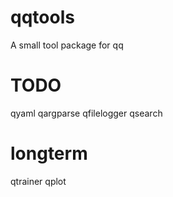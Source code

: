 # qqtools

A small tool package for qq


# TODO
qyaml
qargparse
qfilelogger
qsearch

# longterm 
qtrainer
qplot
